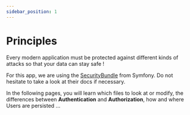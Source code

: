 ```yaml
---
sidebar_position: 1
---
```


# Principles

Every modern application must be protected against different kinds of attacks
so that your data can stay safe !

For this app, we are using the [SecurityBundle](https://symfony.com/doc/current/security.html) from
Symfony. Do not hesitate to take a look at their docs if necessary.

In the following pages, you will learn which files to look at or modify, the differences between
**Authentication** and **Authorization**, how and where Users are persisted ...
